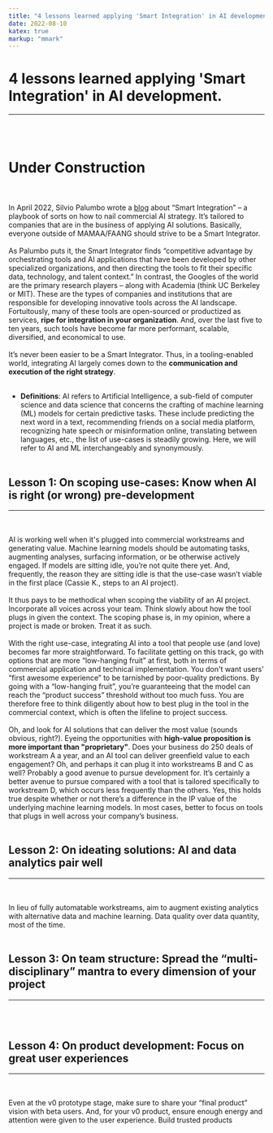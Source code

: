 ```yaml
---
title: "4 lessons learned applying 'Smart Integration' in AI development."
date: 2022-08-10
katex: true
markup: "mmark"
---
```


# 4 lessons learned applying 'Smart Integration' in AI development.
---
<br><br>
# **Under Construction**
<br><br>
In April 2022, Silvio Palumbo wrote a <a target="_blank" rel="noopener noreferrer" href="https://medium.com/bcggamma/smart-integration-four-levels-of-ai-maturity-and-why-its-ok-to-be-at-level-3-2af0c94c9614">blog</a> about “Smart Integration” – a playbook of sorts on how to nail commercial AI strategy. It’s tailored to companies that are in the business of applying AI solutions. Basically, everyone outside of MAMAA/FAANG should strive to be a Smart Integrator.
<br><br>
As Palumbo puts it, the Smart Integrator finds “competitive advantage by orchestrating tools and AI applications that have been developed by other specialized organizations, and then directing the tools to fit their specific data, technology, and talent context.” In contrast, the Googles of the world are the primary research players – along with Academia (think UC Berkeley or MIT). These are the types of companies and institutions that are responsible for developing innovative tools across the AI landscape. Fortuitously, many of these tools are open-sourced or productized as services, **ripe for integration in your organization**. And, over the last five to ten years, such tools have become far more performant, scalable, diversified, and economical to use. 
<br><br>
It’s never been easier to be a Smart Integrator. Thus, in a tooling-enabled world, integrating AI largely comes down to the **communication and execution of the right strategy**.
<br><br>
* **Definitions**: AI refers to Artificial Intelligence, a sub-field of computer science and data science that concerns the crafting of machine learning (ML) models for certain predictive tasks. These include predicting the next word in a text, recommending friends on a social media platform, recognizing hate speech or misinformation online, translating between languages, etc., the list of use-cases is steadily growing. Here, we will refer to AI and ML interchangeably and synonymously. 
<br><br>
## Lesson 1: On scoping use-cases: Know when AI is right (or wrong) pre-development
---
<br><br>
AI is working well when it's plugged into commercial workstreams and generating value. Machine learning models should be automating tasks, augmenting analyses, surfacing information, or be otherwise actively engaged. If models are sitting idle, you’re not quite there yet. And, frequently, the reason they are sitting idle is that the use-case wasn’t viable in the first place (Cassie K., steps to an AI project).
<br><br>
It thus pays to be methodical when scoping the viability of an AI project. Incorporate all voices across your team. Think slowly about how the tool plugs in given the context. The scoping phase is, in my opinion, where a project is made or broken. Treat it as such.
<br><br>
With the right use-case, integrating AI into a tool that people use (and love) becomes far more straightforward. To facilitate getting on this track, go with options that are more “low-hanging fruit” at first, both in terms of commercial application and technical implementation. You don't want users’ “first awesome experience” to be tarnished by poor-quality predictions. By going with a “low-hanging fruit”, you’re guaranteeing that the model can reach the “product success” threshold without too much fuss. You are therefore free to think diligently about how to best plug in the tool in the commercial context, which is often the lifeline to project success. 
<br><br>
Oh, and look for AI solutions that can deliver the most value (sounds obvious, right?). Eyeing the opportunities with **high-value proposition is more important than "proprietary"**. Does your business do 250 deals of workstream A a year, and an AI tool can deliver greenfield value to each engagement? Oh, and perhaps it can plug it into workstreams B and C as well? Probably a good avenue to pursue development for. It’s certainly a better avenue to pursue compared with a tool that is tailored specifically to workstream D, which occurs less frequently than the others. Yes, this holds true despite whether or not there’s a difference in the IP value of the underlying machine learning models. In most cases, better to focus on tools that plugs in well across your company’s business. 
<br><br>
## Lesson 2: On ideating solutions: AI and data analytics pair well
---
<br><br>
In lieu of fully automatable workstreams, aim to augment existing analytics with alternative data and machine learning. Data quality over data quantity, most of the time.
<br><br>
## Lesson 3: On team structure: Spread the “multi-disciplinary” mantra to every dimension of your project
---
<br><br>
## Lesson 4: On product development: Focus on great user experiences
---
<br><br>
Even at the v0 prototype stage, make sure to share your “final product” vision with beta users. And, for your v0 product, ensure enough energy and attention were given to the user experience. Build trusted products
